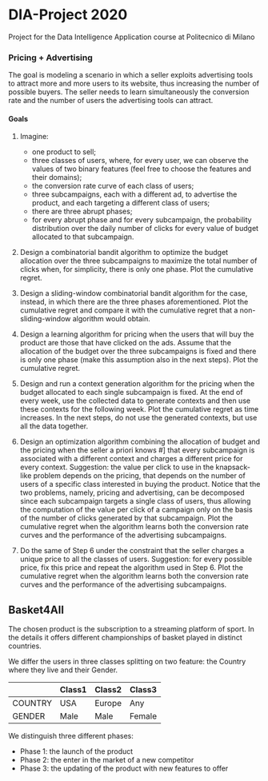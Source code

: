 # DIA-Project 2020
Project for the Data Intelligence Application course at Politecnico di Milano

### Pricing + Advertising

 
The goal is modeling a scenario in which a seller exploits advertising tools to attract more and more users to its website,
thus increasing the number of possible buyers. The seller needs to learn simultaneously the conversion rate and the 
number of users the advertising tools can attract.
#### Goals
1. Imagine:
    * one product to sell;
    * three classes of users, where, for every user, we can observe the values of two binary features 
    (feel free to choose the features and their domains);
    * the conversion rate curve of each class of users;
    * three subcampaigns, each with a different ad, to advertise the product, and each targeting a different class 
    of users;
    * there are three abrupt phases;
    * for every abrupt phase and for every subcampaign, the probability distribution over the daily number of clicks for 
    every value of budget allocated to that subcampaign.

2. Design a combinatorial bandit algorithm to optimize the budget allocation over the three subcampaigns to maximize 
the total number of clicks when, for simplicity, there is only one phase. Plot the cumulative regret.

3. Design a sliding-window combinatorial bandit algorithm for the case, instead, in which there are the three phases 
aforementioned. Plot the cumulative regret and compare it with the cumulative regret that a non-sliding-window 
algorithm would obtain.

4. Design a learning algorithm for pricing when the users that will buy the product are those that have clicked 
on the ads. Assume that the allocation of the budget over the three subcampaigns is fixed and there is only one phase 
(make this assumption also in the next steps). Plot the cumulative regret.

5. Design and run a context generation algorithm for the pricing when the budget allocated to each single subcampaign 
is fixed. At the end of every week, use the collected data to generate contexts and then use these contexts for the 
following week. Plot the cumulative regret as time increases. In the next steps, do not use the generated contexts, 
but use all the data together.

6. Design an optimization algorithm combining the allocation of budget and the pricing when the seller a priori knows #]
that every subcampaign is associated with a different context and charges a different price for every context. 
Suggestion: the value per click to use in the knapsack-like problem depends on the pricing, 
that depends on the number of users of a specific class interested in buying the product. 
Notice that the two problems, namely, pricing and advertising, can be decomposed since each subcampaign 
targets a single class of users, thus allowing the computation of the value per click of a campaign only
on the basis of the number of clicks generated by that subcampaign. Plot the cumulative regret 
when the algorithm learns both the conversion rate curves and the performance of the advertising subcampaigns.

7. Do the same of Step 6 under the constraint that the seller charges a unique price to all the classes of users.
Suggestion: for every possible price, fix this price and repeat the algorithm used in Step 6.
Plot the cumulative regret when the algorithm learns both the conversion rate curves and the performance of
the advertising subcampaigns.


## Basket4All
The chosen product is the subscription to a streaming platform of sport.
In the details it offers different championships of basket played in distinct countries.

We differ the users in three classes splitting on two feature: the Country where they live and their Gender.


|               | Class1 | Class2 | Class3 |
| ------------- |------  | -----  |------  |
| COUNTRY       | USA    | Europe | Any    | 
| GENDER        | Male   | Male   | Female |

We distinguish three different phases:
* Phase 1: the launch of the product
* Phase 2: the enter in the market of a new competitor
* Phase 3: the updating of the product with new features to offer